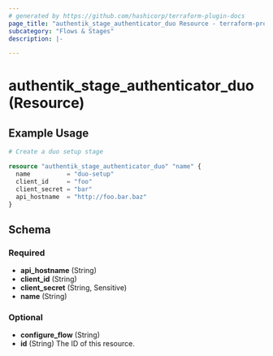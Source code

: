 ```yaml
---
# generated by https://github.com/hashicorp/terraform-plugin-docs
page_title: "authentik_stage_authenticator_duo Resource - terraform-provider-authentik"
subcategory: "Flows & Stages"
description: |-

---
```


# authentik_stage_authenticator_duo (Resource)



## Example Usage

```terraform
# Create a duo setup stage

resource "authentik_stage_authenticator_duo" "name" {
  name          = "duo-setup"
  client_id     = "foo"
  client_secret = "bar"
  api_hostname  = "http://foo.bar.baz"
}
```

<!-- schema generated by tfplugindocs -->
## Schema

### Required

- **api_hostname** (String)
- **client_id** (String)
- **client_secret** (String, Sensitive)
- **name** (String)

### Optional

- **configure_flow** (String)
- **id** (String) The ID of this resource.


